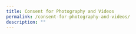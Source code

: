 ```yaml
---
title: Consent for Photography and Videos
permalink: /consent-for-photography-and-videos/
description: ""
---
```

